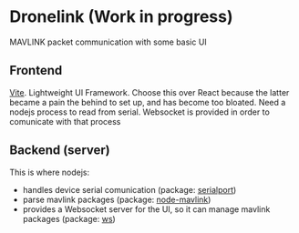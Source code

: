 # Dronelink (Work in progress)

MAVLINK packet communication with some basic UI

## Frontend

[Vite](https://vitejs.dev). Lightweight UI Framework.
Choose this over React because the latter became a pain the behind to set up, and has become too bloated.
Need a nodejs process to read from serial. Websocket is provided in order to comunicate with that process

## Backend (server)

This is where nodejs:

- handles device serial comunication (package: [serialport](https://www.npmjs.com/package/serialport))
- parse mavlink packages (package: [node-mavlink](https://www.npmjs.com/package/node-mavlink))
- provides a Websocket server for the UI, so it can manage mavlink packages (package: [ws](https://www.npmjs.com/package/ws))
